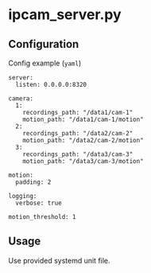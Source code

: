 # ipcam_server.py

## Configuration

Config example (`yaml`)

```
server:
  listen: 0.0.0.0:8320

camera:
  1:
    recordings_path: "/data1/cam-1"
    motion_path: "/data1/cam-1/motion"
  2:
    recordings_path: "/data2/cam-2"
    motion_path: "/data2/cam-2/motion"
  3:
    recordings_path: "/data3/cam-3"
    motion_path: "/data3/cam-3/motion"

motion:
  padding: 2

logging:
  verbose: true
  
motion_threshold: 1
```

## Usage

Use provided systemd unit file.